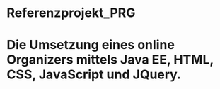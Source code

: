 # Referenzprojekt_PRG
# Die Umsetzung eines online Organizers mittels Java EE, HTML, CSS, JavaScript und JQuery.
